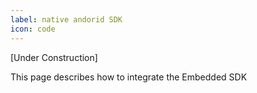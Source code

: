 ```yaml
---
label: native andorid SDK
icon: code
---
```


[Under Construction]

This page describes how to integrate the Embedded SDK